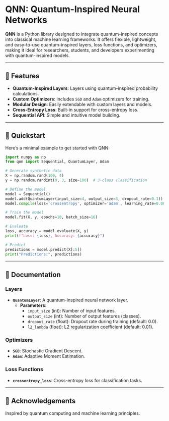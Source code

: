 
# QNN: Quantum-Inspired Neural Networks

**QNN** is a Python library designed to integrate quantum-inspired concepts into classical machine learning frameworks. It offers flexible, lightweight, and easy-to-use quantum-inspired layers, loss functions, and optimizers, making it ideal for researchers, students, and developers experimenting with quantum-inspired models.

---

## 🌟 Features

- **Quantum-Inspired Layers**: Layers using quantum-inspired probability calculations.
- **Custom Optimizers**: Includes `SGD` and `Adam` optimizers for training.
- **Modular Design**: Easily extendable with custom layers and models.
- **Cross-Entropy Loss**: Built-in support for cross-entropy loss.
- **Sequential API**: Simple and intuitive model building.

---

## 🚀 Quickstart

Here’s a minimal example to get started with QNN:

```python
import numpy as np
from qnn import Sequential, QuantumLayer, Adam

# Generate synthetic data
X = np.random.rand(100, 4)
y = np.random.randint(0, 3, size=100)  # 3-class classification

# Define the model
model = Sequential()
model.add(QuantumLayer(input_size=4, output_size=3, dropout_rate=0.1))
model.compile(loss='crossentropy', optimizer='adam', learning_rate=0.001)

# Train the model
model.fit(X, y, epochs=10, batch_size=16)

# Evaluate
loss, accuracy = model.evaluate(X, y)
print(f"Loss: {loss}, Accuracy: {accuracy}")

# Predict
predictions = model.predict(X[:5])
print("Predictions:", predictions)
```

---

## 📜 Documentation

### Layers

- **`QuantumLayer`**: A quantum-inspired neural network layer.
  - **Parameters**:
    - `input_size` (int): Number of input features.
    - `output_size` (int): Number of output features (classes).
    - `dropout_rate` (float): Dropout rate during training (default: 0.0).
    - `l2_lambda` (float): L2 regularization coefficient (default: 0.01).

### Optimizers

- **`SGD`**: Stochastic Gradient Descent.
- **`Adam`**: Adaptive Moment Estimation.

### Loss Functions

- **`crossentropy_loss`**: Cross-entropy loss for classification tasks.

---

## 🤝 Acknowledgements

Inspired by quantum computing and machine learning principles.
